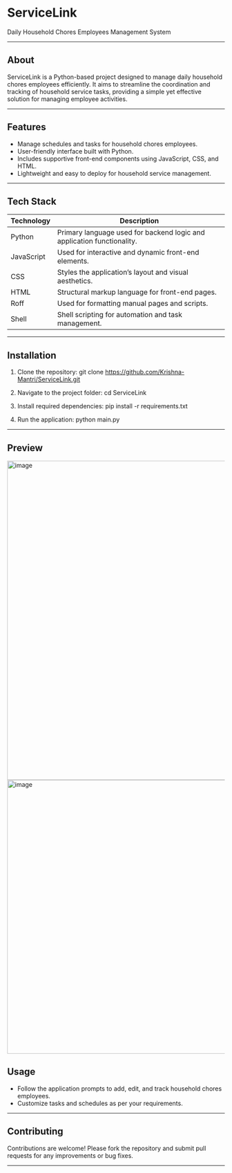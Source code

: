 # ServiceLink

Daily Household Chores Employees Management System

---

## About

ServiceLink is a Python-based project designed to manage daily household chores employees efficiently. It aims to streamline the coordination and tracking of household service tasks, providing a simple yet effective solution for managing employee activities.

---

## Features

- Manage schedules and tasks for household chores employees.
- User-friendly interface built with Python.
- Includes supportive front-end components using JavaScript, CSS, and HTML.
- Lightweight and easy to deploy for household service management.

---

## Tech Stack

| Technology  | Description                                             |
|-------------|---------------------------------------------------------|
| Python      | Primary language used for backend logic and application functionality. |
| JavaScript  | Used for interactive and dynamic front-end elements.    |
| CSS         | Styles the application’s layout and visual aesthetics.  |
| HTML        | Structural markup language for front-end pages.         |
| Roff        | Used for formatting manual pages and scripts.           |
| Shell       | Shell scripting for automation and task management.     |

---

## Installation

1. Clone the repository:
git clone https://github.com/Krishna-Mantri/ServiceLink.git

2. Navigate to the project folder:
cd ServiceLink

3. Install required dependencies:
pip install -r requirements.txt

4. Run the application:
python main.py


---
## Preview 

<img width="1414" height="738" alt="image" src="https://github.com/user-attachments/assets/b3f60f94-4b00-43b3-bdae-ac62c4b59b69" />



<img width="1225" height="633" alt="image" src="https://github.com/user-attachments/assets/c65ed6ec-b286-4d3e-8a50-deffb9ca1ccd" />


## Usage

- Follow the application prompts to add, edit, and track household chores employees.
- Customize tasks and schedules as per your requirements.

---

## Contributing

Contributions are welcome! Please fork the repository and submit pull requests for any improvements or bug fixes.

---


